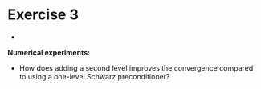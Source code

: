 # Exercise 3

+

**Numerical experiments:**

+ How does adding a second level improves the convergence compared to using a one-level Schwarz preconditioner?
